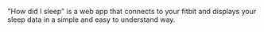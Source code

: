 "How did I sleep" is a web app that connects to your fitbit and displays your sleep data in a simple and easy to understand way.